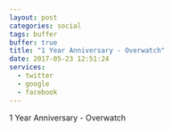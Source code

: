 ```yaml
---
layout: post
categories: social
tags: buffer
buffer: true
title: "1 Year Anniversary - Overwatch"
date: 2017-05-23 12:51:24
services: 
  - twitter
  - google
  - facebook
---
```

1 Year Anniversary - Overwatch
